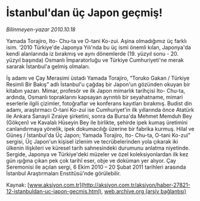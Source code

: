 # İstanbul'dan üç Japon geçmiş!

*Bilinmeyen-yazar 2010.10.18*

<font class="agenda2NewsSpot">
 Yamada Torajiro, Ito- Chu-ta ve O-tani Ko-zui. Aşina olmadığımız üç farklı isim. ‘2010 Türkiye'de Japonya Yılı'nda bu üç ismi önemli kılan, Japonya'da kendi alanlarında iz bırakmış ve aynı dönemlerde (19. yüzyıl sonu - 20. yüzyıl başında) Osmanlı İmparatorluğu ve Türkiye Cumhuriyeti'ne merak sararak İstanbul'a gelmiş olmaları.
</font>
<font class="newsDetail">
 <p>
  <p class="MsoNormal">
   İş adamı ve Çay Merasimi üstadı Yamada Torajiro, “Toruko Gakan / Türkiye Resimli Bir Bakış” adlı İstanbul'u çağdaş bir Japon'un gözünden okuyan bir kitabın yazarı. Mimar, profesör ve ilk Japon mimarlık tarihçisi Ito- Chu-ta, ardında, Osmanlı topraklarını kapsayan ayrıntılı bir seyahatname, mimari eserlerle ilgili çizimler, fotoğraflar ve konferans kayıtları bırakmış. Budist din adamı, araştırmacı O-tani Ko-zui ise Cumhuriyet'in ilk yıllarında önce Atatürk ile Ankara Sanayii Zıraiye şirketini, sonra da Bursa'da Mehmet Memduh Bey (Gökçen) ve Kavalalı Hüseyin Bey ile birlikte, şehirde ipek kumaş üretimini canlandırmaya yönelik, ipek dokumacılığı üzerine bir fabrika kurmuş. Hilal ve Güneş / İstanbul'da Üç Japon; Yamada Torajiro, Ito- Chu-ta, O-tani Ko-zui” sergisi, Üç Japon'un kişisel izlenim ve tecrübelerinden yola çıkarak iki ülkenin ilişkileri ve küresel tarih sahnesindeki durumunu anlatma niyetinde. Sergide, Japonya ve Türkiye'deki müzeler ve özel koleksiyonlardan ilk kez gün ışığına çıkan pek çok tarihî eser, obje ve doküman yer alıyor. Çay Seremonisi ile açılan sergi, 6 Ekim 2010 – 20 Şubat 2011 tarihleri arasında İstanbul Araştırmaları Enstitüsü'nde görülebilir.
  </p>
 </p>
</font>

Kaynak: [www.aksiyon.com.tr](http://aksiyon.com.tr/aksiyon/haber-27821-12-istanbuldan-uc-japon-gecmis.html), [web.archive.org (arşiv bağlantısı)](http://web.archive.org/web/20101025120554/http://aksiyon.com.tr/aksiyon/haber-27821-12-istanbuldan-uc-japon-gecmis.html)
